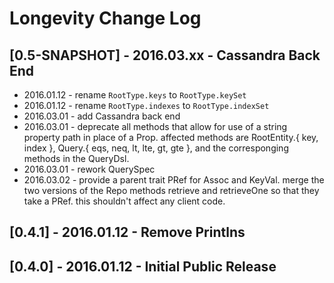# Longevity Change Log

## [0.5-SNAPSHOT] - 2016.03.xx - Cassandra Back End

- 2016.01.12 - rename `RootType.keys` to `RootType.keySet`
- 2016.01.12 - rename `RootType.indexes` to `RootType.indexSet`
- 2016.03.01 - add Cassandra back end
- 2016.03.01 - deprecate all methods that allow for use of a string
               property path in place of a Prop. affected methods are
               RootEntity.{ key, index }, Query.{ eqs, neq, lt, lte, gt,
               gte }, and the corresponging methods in the QueryDsl.
- 2016.03.01 - rework QuerySpec
- 2016.03.02 - provide a parent trait PRef for Assoc and KeyVal. merge
               the two versions of the Repo methods retrieve and
               retrieveOne so that they take a PRef. this shouldn't
               affect any client code.

## [0.4.1] - 2016.01.12 - Remove Printlns

## [0.4.0] - 2016.01.12 - Initial Public Release
